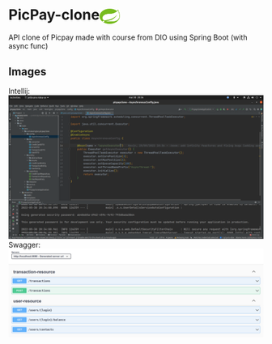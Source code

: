 # PicPay-clone<img align="center" alt="Kevin-Spring" height="30" width="40" src="https://raw.githubusercontent.com/devicons/devicon/1119b9f84c0290e0f0b38982099a2bd027a48bf1/icons/spring/spring-original.svg">
API clone of Picpay made with course from DIO using Spring Boot (with async func)

## Images
Intellij:
<img src="https://github.com/Kevingtxz/PicPay-clone/blob/main/git_img/intellij.png?raw=true">
Swagger:
<img src="https://github.com/Kevingtxz/PicPay-clone/blob/main/git_img/swagger.png?raw=true">
